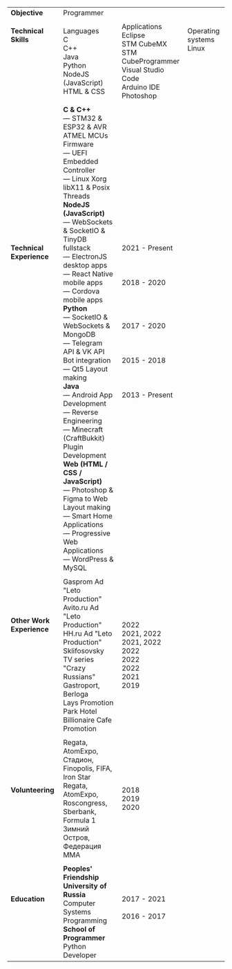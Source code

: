 |                                                                                                                                                        |                                                                                                                                                                                                                                                                                                                                                                                                                                                                                                                                                                                                                                                                                                                                                                                            |                                                                                                                                                                                 |                                                             |
|--------------------------------------------------------------------------------------------------------------------------------------------------------|--------------------------------------------------------------------------------------------------------------------------------------------------------------------------------------------------------------------------------------------------------------------------------------------------------------------------------------------------------------------------------------------------------------------------------------------------------------------------------------------------------------------------------------------------------------------------------------------------------------------------------------------------------------------------------------------------------------------------------------------------------------------------------------------|---------------------------------------------------------------------------------------------------------------------------------------------------------------------------------|-------------------------------------------------------------|
| **Objective**                                                                                                                                          | Programmer                                                                                                                                                                                                                                                                                                                                                                                                                                                                                                                                                                                                                                                                                                                                                                                 |                                                                                                                                                                                 |                                                             |
|                                                                                                                                                        |                                                                                                                                                                                                                                                                                                                                                                                                                                                                                                                                                                                                                                                                                                                                                                                            |                                                                                                                                                                                 |                                                             |
| **Technical Skills** </br> </br> </br> </br> </br> </br> </br>                                                                                         | Languages</br> C </br> C++ </br> Java </br> Python </br> NodeJS (JavaScript) </br> HTML & CSS </br>                                                                                                                                                                                                                                                                                                                                                                                                                                                                                                                                                                                                                                                                                        | Applications</br> Eclipse </br> STM CubeMX </br> STM CubeProgrammer </br> Visual Studio Code </br> Arduino IDE </br> Photoshop </br>                                            | Operating systems</br> Linux </br></br></br></br></br></br> |
|                                                                                                                                                        |                                                                                                                                                                                                                                                                                                                                                                                                                                                                                                                                                                                                                                                                                                                                                                                            |                                                                                                                                                                                 |                                                             |
| **Technical Experience** </br> </br> </br> </br> </br> </br> </br> </br> </br> </br> </br> </br> </br> </br> </br> </br> </br> </br> </br> </br> </br> | **C & C++**</br>  — STM32 & ESP32 & AVR ATMEL MCUs Firmware</br>  — UEFI Embedded Controller</br>  — Linux Xorg libX11 & Posix Threads</br> **NodeJS (JavaScript)** </br>  — WebSockets & SocketIO & TinyDB fullstack </br>  — ElectronJS desktop apps </br>  — React Native mobile apps </br>  — Cordova mobile apps </br> **Python** </br>  — SocketIO & WebSockets & MongoDB </br>  — Telegram API & VK API Bot integration </br>  — Qt5 Layout making </br> **Java** </br>  — Android App Development </br>  — Reverse Engineering </br>  — Minecraft (CraftBukkit) Plugin Development </br> **Web (HTML / CSS / JavaScript)** </br>  — Photoshop & Figma to Web Layout making </br>  — Smart Home Applications </br>  — Progressive Web Applications </br>  — WordPress & MySQL </br> | 2021 - Present</br></br></br></br> 2018 - 2020</br></br></br></br></br> 2017 - 2020</br></br></br></br> 2015 - 2018</br></br></br></br> 2013 - Present</br></br></br></br></br> |                                                             |
|                                                                                                                                                        |                                                                                                                                                                                                                                                                                                                                                                                                                                                                                                                                                                                                                                                                                                                                                                                            |                                                                                                                                                                                 |                                                             |
| **Other Work Experience** </br> </br> </br> </br> </br> </br> </br> </br>                                                                              | Gasprom Ad "Leto Production"</br> Avito.ru Ad "Leto Production"</br> HH.ru Ad "Leto Production"</br> Sklifosovsky TV series "Crazy Russians"</br> Gastroport, Berloga</br> Lays Promotion</br> Park Hotel</br> Billionaire Cafe Promotion</br>                                                                                                                                                                                                                                                                                                                                                                                                                                                                                                                                             | 2022</br> 2021, 2022</br> 2021, 2022</br> 2022</br> 2022</br> 2022</br> 2021</br> 2019</br>                                                                                     |                                                             |
|                                                                                                                                                        |                                                                                                                                                                                                                                                                                                                                                                                                                                                                                                                                                                                                                                                                                                                                                                                            |                                                                                                                                                                                 |                                                             |
| **Volunteering** </br> </br> </br>                                                                                                                     | Regata, AtomExpo, Стадион, Finopolis, FIFA, Iron Star</br>  Regata, AtomExpo, Roscongress, Sberbank, Formula 1</br>  Зимний Остров, Федерация ММА</br>                                                                                                                                                                                                                                                                                                                                                                                                                                                                                                                                                                                                                                     | 2018</br> 2019</br> 2020</br>                                                                                                                                                   |                                                             |
|                                                                                                                                                        |                                                                                                                                                                                                                                                                                                                                                                                                                                                                                                                                                                                                                                                                                                                                                                                            |                                                                                                                                                                                 |                                                             |
| **Education** </br> </br> </br> </br>                                                                                                                  | **Peoples' Friendship University of Russia**</br> Computer Systems Programming</br> **School of Programmer**</br> Python Developer</br>                                                                                                                                                                                                                                                                                                                                                                                                                                                                                                                                                                                                                                                    | 2017 - 2021</br></br> 2016 - 2017</br></br>                                                                                                                                     |                                                             |
